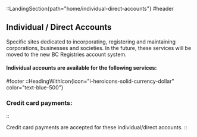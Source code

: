 ::LandingSection{path="home/individual-direct-accounts"}
#header
## Individual / Direct Accounts

Specific sites dedicated to incorporating, registering and maintaining corporations, businesses and societies. In the future, these services will be moved to the new BC Registries account system.

#### Individual accounts are available for the following services:

#footer
::HeadingWithIcon{icon="i-heroicons-solid-currency-dollar" color="text-blue-500"}
### Credit card payments:
::

Credit card payments are accepted for these individual/direct accounts.
::